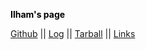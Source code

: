 <p style="color: black; font-weight: bold;">Ilham's page</p>

[Github](https://github.com/nandanathaniela/os232)  || [Log](https://nandanathaniela.github.io/os232/TXT/mylog.txt) || [Tarball](https://os.vlsm.org/Log/nandanathaniela.tar.bz2.txt) || [Links](LINKS/)
